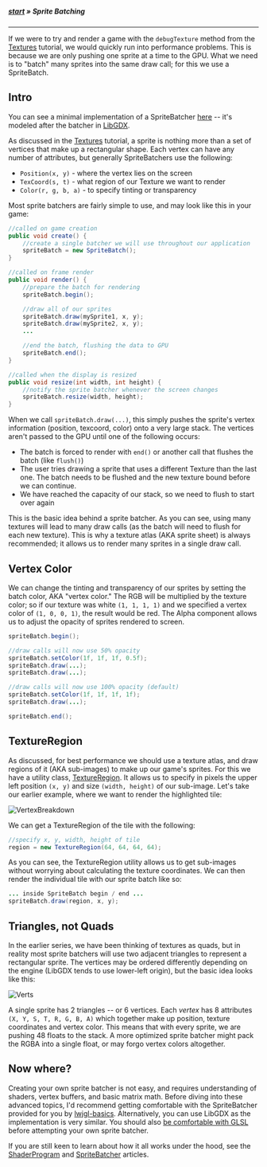 ##### [start](https://github.com/mattdesl/lwjgl-basics/wiki) » Sprite Batching
***

If we were to try and render a game with the `debugTexture` method from the [Textures](Textures) tutorial, we would quickly run into performance problems. This is because we are only pushing one sprite at a time to the GPU. What we need is to "batch" many sprites into the same draw call; for this we use a SpriteBatch.

## Intro

You can see a minimal implementation of a SpriteBatcher [here](https://github.com/mattdesl/lwjgl-basics/blob/master/src/mdesl/graphics/SpriteBatch.java) -- it's modeled after the batcher in [LibGDX](http://libgdx.badlogicgames.com/).

As discussed in the [Textures](Textures) tutorial, a sprite is nothing more than a set of vertices that make up a rectangular shape. Each vertex can have any number of attributes, but generally SpriteBatchers use the following:

- `Position(x, y)` - where the vertex lies on the screen 
- `TexCoord(s, t)` - what region of our Texture we want to render
- `Color(r, g, b, a)` - to specify tinting or transparency

Most sprite batchers are fairly simple to use, and may look like this in your game:

```java
//called on game creation
public void create() {
    //create a single batcher we will use throughout our application
    spriteBatch = new SpriteBatch();
}

//called on frame render
public void render() {
    //prepare the batch for rendering
    spriteBatch.begin(); 

    //draw all of our sprites
    spriteBatch.draw(mySprite1, x, y);
    spriteBatch.draw(mySprite2, x, y);
    ...

    //end the batch, flushing the data to GPU
    spriteBatch.end();
}

//called when the display is resized
public void resize(int width, int height) {
    //notify the sprite batcher whenever the screen changes 
    spriteBatch.resize(width, height);
}
```

When we call `spriteBatch.draw(...)`, this simply pushes the sprite's vertex information (position, texcoord, color) onto a very large stack. The vertices aren't passed to the GPU until one of the following occurs:

- The batch is forced to render with `end()` or another call that flushes the batch (like `flush()`)
- The user tries drawing a sprite that uses a different Texture than the last one. The batch needs to be flushed and the new texture bound before we can continue.
- We have reached the capacity of our stack, so we need to flush to start over again

This is the basic idea behind a sprite batcher. As you can see, using many textures will lead to many draw calls (as the batch will need to flush for each new texture). This is why a texture atlas (AKA sprite sheet) is always recommended; it allows us to render many sprites in a single draw call.

## Vertex Color

We can change the tinting and transparency of our sprites by setting the batch color, AKA "vertex color." The RGB will be multiplied by the texture color; so if our texture was white `(1, 1, 1, 1)` and we specified a vertex color of `(1, 0, 0, 1)`, the result would be red. The Alpha component allows us to adjust the opacity of sprites rendered to screen.

```java
spriteBatch.begin();

//draw calls will now use 50% opacity
spriteBatch.setColor(1f, 1f, 1f, 0.5f);
spriteBatch.draw(...);
spriteBatch.draw(...);

//draw calls will now use 100% opacity (default)
spriteBatch.setColor(1f, 1f, 1f, 1f);
spriteBatch.draw(...);

spriteBatch.end();
```

## TextureRegion

As discussed, for best performance we should use a texture atlas, and draw regions of it (AKA sub-images) to make up our game's sprites. For this we have a utility class, [TextureRegion](https://github.com/mattdesl/lwjgl-basics/blob/master/src/mdesl/graphics/TextureRegion.java). It allows us to specify in pixels the upper left position `(x, y)` and size `(width, height)` of our sub-image. Let's take our earlier example, where we want to render the highlighted tile:

![VertexBreakdown](http://i.imgur.com/nwXUM.png)

We can get a TextureRegion of the tile with the following:
```java
//specify x, y, width, height of tile
region = new TextureRegion(64, 64, 64, 64);
```

As you can see, the TextureRegion utility allows us to get sub-images without worrying about calculating the texture coordinates. We can then render the individual tile with our sprite batch like so:
```java
... inside SpriteBatch begin / end ...
spriteBatch.draw(region, x, y);
```

## Triangles, not Quads

In the earlier series, we have been thinking of textures as quads, but in reality most sprite batchers will use two adjacent triangles to represent a rectangular sprite. The vertices may be ordered differently depending on the engine (LibGDX tends to use lower-left origin), but the basic idea looks like this:

![Verts](http://i.imgur.com/5dOga.png)

A single sprite has 2 triangles -- or 6 vertices. Each *vertex* has 8 attributes `(X, Y, S, T, R, G, B, A)` which together make up position, texture coordinates and vertex color. This means that with every sprite, we are pushing 48 floats to the stack. A more optimized sprite batcher might pack the RGBA into a single float, or may forgo vertex colors altogether.

## Now where?

Creating your own sprite batcher is not easy, and requires understanding of shaders, vertex buffers, and basic matrix math. Before diving into these advanced topics, I'd recommend getting comfortable with the SpriteBatcher provided for you by [lwjgl-basics](https://github.com/mattdesl/lwjgl-basics). Alternatively, you can use LibGDX as the implementation is very similar. You should also [be comfortable with GLSL](Shaders) before attempting your own sprite batcher.

If you are still keen to learn about how it all works under the hood, see the [ShaderProgram](ShaderProgram-Utility) and [SpriteBatcher](SpriteBatch) articles.